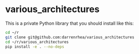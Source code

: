 # various_architectures

This is a private Python library that you should install like this:

```bash
cd ~/r
git clone git@github.com:darrenrhea/various_architectures
cd ~/r/various_architectures
pip install -e . --no-deps
```
